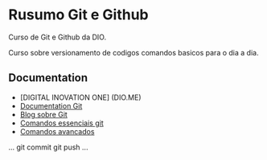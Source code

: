 # Rusumo Git e Github

Curso de Git e Github da DIO.

Curso sobre versionamento de codigos comandos basicos para o dia a dia.

## Documentation

- [DIGITAL INOVATION ONE] (DIO.ME)
- [Documentation Git](http://Github.com)
- [Blog sobre Git](http://Github.com)
- [Comandos essenciais git](comandos.com)
- [Comandos avancados](comandos.com)

...
 git commit
 git push
...
